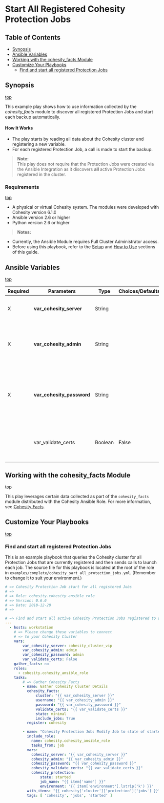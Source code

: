 # Start All Registered Cohesity Protection Jobs

## Table of Contents
- [Synopsis](#synopsis)
- [Ansible Variables](#ansible-variables)
- [Working with the cohesity_facts Module](#Working-with-the-cohesity_facts-Module)
- [Customize Your Playbooks](#Customize-your-playbooks)
  - [Find and start all registered Protection Jobs](#Find-and-Start-All-Registered-Protection-Jobs)

## Synopsis
[top](#Start-All-Registered-Cohesity-Protection-Jobs)

This example play shows how to use information collected by the *cohesity_facts* module to discover all registered Protection Jobs and start each backup automatically.

#### How It Works
- The play starts by reading all data about the Cohesity cluster and registering a new variable.
- For each registered Protection Job, a call is made to start the backup.

> **Note:**<br>
This play does not require that the Protection Jobs were created via the Ansible Integration as it discovers **all** active Protection Jobs registered in the cluster.

### Requirements
[top](#Start-All-Registered-Cohesity-Protection-Jobs)

  - A physical or virtual Cohesity system. The modules were developed with Cohesity version 6.1.0
  - Ansible version 2.6 or higher
  - Python version 2.6 or higher

> **Notes:**
  - Currently, the Ansible Module requires Full Cluster Administrator access.
  - Before using this playbook, refer to the [Setup](/setup.md) and [How to Use](/how-to-use.md) sections of this guide.

## Ansible Variables
[top](#Start-All-Registered-Cohesity-Protection-Jobs)

| Required | Parameters | Type | Choices/Defaults | Comments |
| --- | --- | --- | --- | --- |
| X | **var_cohesity_server** | String | | IP or FQDN for the Cohesity cluster |
| X | **var_cohesity_admin** | String | | Username with which Ansible will connect to the Cohesity cluster |
| X | **var_cohesity_password** | String | | Password belonging to the selected Username.  This parameter is not logged. |
|   | var_validate_certs | Boolean | False | Switch that determines whether SSL Validation is enabled. |

## Working with the cohesity_facts Module
[top](#Start-All-Registered-Cohesity-Protection-Jobs)

This play leverages certain data collected as part of the `cohesity_facts` module distributed with the Cohesity Ansible Role.  For more information, see [Cohesity Facts](../../modules/cohesity_facts.md).

## Customize Your Playbooks
[top](#Start-All-Registered-Cohesity-Protection-Jobs)

### Find and start all registered Protection Jobs

This is an example playbook that queries the Cohesity cluster for all Protection Jobs that are currently registered and then sends calls to launch each job. The source file for this playbook is located at the root of the role in `examples/complete/cohesity_sart_all_protection_jobs.yml`.  (Remember to change it to suit your environment.)

```yaml
# => Cohesity Protection Job start for all registered Jobs
# =>
# => Role: cohesity.cohesity_ansible_role
# => Version: 0.6.0
# => Date: 2018-12-28
# =>

# => Find and start all active Cohesity Protection Jobs registered to a Cluster
---
  - hosts: workstation
    # => Please change these variables to connect
    # => to your Cohesity Cluster
    vars:
        var_cohesity_server: cohesity_cluster_vip
        var_cohesity_admin: admin
        var_cohesity_password: admin
        var_validate_certs: False
    gather_facts: no
    roles:
      - cohesity.cohesity_ansible_role
    tasks:
        # => Gather Cohesity Facts
        - name: Gather Cohesity Cluster Details
          cohesity_facts:
              cluster: "{{ var_cohesity_server }}"
              username: "{{ var_cohesity_admin }}"
              password: "{{ var_cohesity_password }}"
              validate_certs: "{{ var_validate_certs }}"
              state: minimal
              include_jobs: True
          register: cohesity

        - name: "Cohesity Protection Job: Modify Job to state of started."
          include_role:
            name: cohesity.cohesity_ansible_role
            tasks_from: job
          vars:
            cohesity_server: "{{ var_cohesity_server }}"
            cohesity_admin: "{{ var_cohesity_admin }}"
            cohesity_password: "{{ var_cohesity_password }}"
            cohesity_validate_certs: "{{ var_validate_certs }}"
            cohesity_protection:
                state: started
                job_name: "{{ item['name'] }}"
                environment: "{{ item['environment'].lstrip('k') }}"
          with_items: "{{ cohesity['cluster']['protection']['jobs'] }}"
          tags: [ 'cohesity', 'jobs', 'started' ]
```

